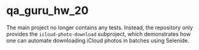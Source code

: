 # qa_guru_hw_20

The main project no longer contains any tests. Instead, the repository only
provides the `icloud-photo-download` subproject, which demonstrates how one can
automate downloading iCloud photos in batches using Selenide.

